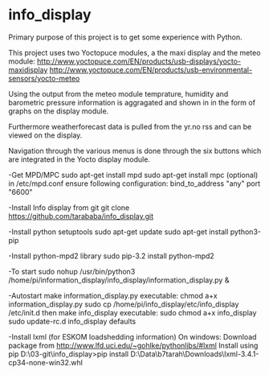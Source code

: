 info_display
============

Primary purpose of this project is to get some experience with Python.

This project uses two Yoctopuce modules, a the maxi display and the meteo module:
  http://www.yoctopuce.com/EN/products/usb-displays/yocto-maxidisplay
  http://www.yoctopuce.com/EN/products/usb-environmental-sensors/yocto-meteo

Using the output from the meteo module temprature, humidity and barometric pressure information is aggragated and shown in
in the form of graphs on the display module.

Furthermore weatherforecast data is pulled from the yr.no rss and can be viewed on the display. 

Navigation through the various menus is done through the six buttons which are integrated in the Yocto display module.
  
-Get MPD/MPC
 sudo apt-get install mpd
 sudo apt-get install mpc (optional)
 in /etc/mpd.conf ensure following configuration:
   bind_to_address         "any"
   port                    "6600"
   

-Install Info display from git
 git clone https://github.com/tarababa/info_display.git

-Install python setuptools
 sudo apt-get update
 sudo apt-get install python3-pip

-Install python-mpd2 library
 sudo pip-3.2 install python-mpd2

-To start
 sudo nohup /usr/bin/python3 /home/pi/information_display/info_display/information_display.py &
 
-Autostart
 make information_display.py executable: chmod a+x information_display.py
 sudo cp /home/pi/info_display/etc/info_display /etc/init.d
 then make info_display executable: sudo chmod a+x info_display
 sudo update-rc.d info_display defaults


-Install lxml (for ESKOM loadshedding information)
 On windows:
 Download package from http://www.lfd.uci.edu/~gohlke/pythonlibs/#lxml
 Install using pip
 D:\03-git\info_display>pip install D:\Data\b7tarah\Downloads\lxml-3.4.1-cp34-none-win32.whl
 
